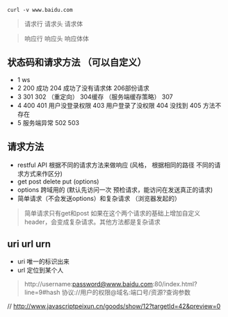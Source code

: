```
curl -v www.baidu.com
```

> 请求行 请求头 请求体 


> 响应行  响应头  响应体体


## 状态码和请求方法  （可以自定义）
- 1 ws
- 2 200 成功 204 成功了没有请求体 206部份请求
- 3 301 302 （重定向） 304缓存 （服务端缓存策略） 307
- 4 400 401 用户没登录权限 403 用户登录了没权限 404 没找到 405 方法不存在
- 5 服务端异常 502 503


## 请求方法
- restful API 根据不同的请求方法来做响应  (风格， 根据相同的路径 不同的请求方式来作区分)
- get post delete put (options)
- options 跨域用的 (默认先访问一次 预检请求，能访问在发送真正的请求)
- 简单请求（不会发送options）和复杂请求 （浏览器发起的）

> 简单请求只有get和post 如果在这个两个请求的基础上增加自定义header，会变成复杂请求。其他方法都是复杂请求


## uri  url  urn
- uri 唯一的标识出来
- url 定位到某个人

> http://username:password@www.baidu.com:80/index.html?line=9#hash
> 协议://用户的权限@域名:端口号/资源?查询参数


// http://www.javascriptpeixun.cn/goods/show/12?targetId=42&preview=0